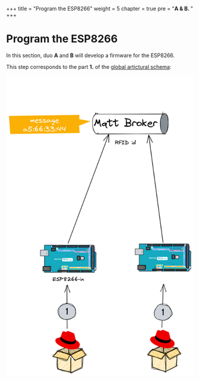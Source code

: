 +++
title = "Program the ESP8266"
weight = 5
chapter = true
pre = "<b>A & B. </b>"
+++

# Program the ESP8266

In this section, duo **A** and **B** will develop a firmware for the ESP8266.

This step corresponds to the part **1.** of the [global artictural schema](https://rhte-2023-edge-lab.github.io/use-case/architecture/#data-flow):

![Zoom ESP](/images/schema-zoom-esp8266.png)